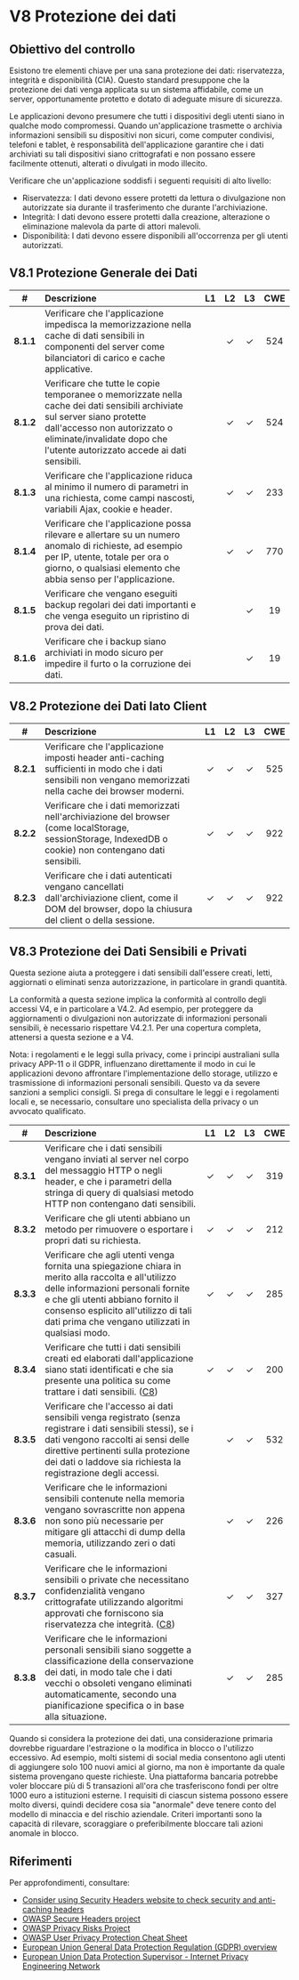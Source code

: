 # V8 Protezione dei dati

## Obiettivo del controllo

Esistono tre elementi chiave per una sana protezione dei dati: riservatezza, integrità e disponibilità (CIA). Questo standard presuppone che la protezione dei dati venga applicata su un sistema affidabile, come un server, opportunamente protetto e dotato di adeguate misure di sicurezza.

Le applicazioni devono presumere che tutti i dispositivi degli utenti siano in qualche modo compromessi. Quando un'applicazione trasmette o archivia informazioni sensibili su dispositivi non sicuri, come computer condivisi, telefoni e tablet, è responsabilità dell'applicazione garantire che i dati archiviati su tali dispositivi siano crittografati e non possano essere facilmente ottenuti, alterati o divulgati in modo illecito.

Verificare che un'applicazione soddisfi i seguenti requisiti di alto livello:

* Riservatezza: I dati devono essere protetti da lettura o divulgazione non autorizzate sia durante il trasferimento che durante l'archiviazione.
* Integrità: I dati devono essere protetti dalla creazione, alterazione o eliminazione malevola da parte di attori malevoli.
* Disponibilità: I dati devono essere disponibili all'occorrenza per gli utenti autorizzati.

## V8.1 Protezione Generale dei Dati

| # | Descrizione | L1 | L2 | L3 | CWE |
| :---: | :--- | :---: | :---:| :---: | :---: |
| **8.1.1** | Verificare che l'applicazione impedisca la memorizzazione nella cache di dati sensibili in componenti del server come bilanciatori di carico e cache applicative.	 | | ✓ | ✓ | 524 |
| **8.1.2** | Verificare che tutte le copie temporanee o memorizzate nella cache dei dati sensibili archiviate sul server siano protette dall'accesso non autorizzato o eliminate/invalidate dopo che l'utente autorizzato accede ai dati sensibili.	 | | ✓ | ✓ | 524 |
| **8.1.3** | Verificare che l'applicazione riduca al minimo il numero di parametri in una richiesta, come campi nascosti, variabili Ajax, cookie e header.	 | | ✓ | ✓ | 233 |
| **8.1.4** | Verificare che l'applicazione possa rilevare e allertare su un numero anomalo di richieste, ad esempio per IP, utente, totale per ora o giorno, o qualsiasi elemento che abbia senso per l'applicazione.	 | | ✓ | ✓ | 770 |
| **8.1.5** | Verificare che vengano eseguiti backup regolari dei dati importanti e che venga eseguito un ripristino di prova dei dati.	 | | | ✓ | 19 |
| **8.1.6** | Verificare che i backup siano archiviati in modo sicuro per impedire il furto o la corruzione dei dati.	 | | | ✓ | 19 |

## V8.2 Protezione dei Dati lato Client

| # | Descrizione | L1 | L2 | L3 | CWE |
| :---: | :--- | :---: | :---:| :---: | :---: |
| **8.2.1** | Verificare che l'applicazione imposti header anti-caching sufficienti in modo che i dati sensibili non vengano memorizzati nella cache dei browser moderni.	 | ✓ | ✓ | ✓ | 525 |
| **8.2.2** | Verificare che i dati memorizzati nell'archiviazione del browser (come localStorage, sessionStorage, IndexedDB o cookie) non contengano dati sensibili.	 | ✓ | ✓ | ✓ | 922 |
| **8.2.3** | Verificare che i dati autenticati vengano cancellati dall'archiviazione client, come il DOM del browser, dopo la chiusura del client o della sessione.	 | ✓ | ✓ | ✓ | 922 |

## V8.3 Protezione dei Dati Sensibili e Privati

Questa sezione aiuta a proteggere i dati sensibili dall'essere creati, letti, aggiornati o eliminati senza autorizzazione, in particolare in grandi quantità.

La conformità a questa sezione implica la conformità al controllo degli accessi V4, e in particolare a V4.2. Ad esempio, per proteggere da aggiornamenti o divulgazioni non autorizzate di informazioni personali sensibili, è necessario rispettare V4.2.1. Per una copertura completa, attenersi a questa sezione e a V4.

Nota: i regolamenti e le leggi sulla privacy, come i principi australiani sulla privacy APP-11 o il GDPR, influenzano direttamente il modo in cui le applicazioni devono affrontare l'implementazione dello storage, utilizzo e trasmissione di informazioni personali sensibili. Questo va da severe sanzioni a semplici consigli. Si prega di consultare le leggi e i regolamenti locali e, se necessario, consultare uno specialista della privacy o un avvocato qualificato.

| # | Descrizione | L1 | L2 | L3 | CWE |
| :---: | :--- | :---: | :---:| :---: | :---: |
| **8.3.1** | Verificare che i dati sensibili vengano inviati al server nel corpo del messaggio HTTP o negli header, e che i parametri della stringa di query di qualsiasi metodo HTTP non contengano dati sensibili.	 | ✓ | ✓ | ✓ | 319 |
| **8.3.2** | Verificare che gli utenti abbiano un metodo per rimuovere o esportare i propri dati su richiesta.	 | ✓ | ✓ | ✓ | 212 |
| **8.3.3** | Verificare che agli utenti venga fornita una spiegazione chiara in merito alla raccolta e all'utilizzo delle informazioni personali fornite e che gli utenti abbiano fornito il consenso esplicito all'utilizzo di tali dati prima che vengano utilizzati in qualsiasi modo.	 | ✓ | ✓ | ✓ | 285 |
| **8.3.4** | Verificare che tutti i dati sensibili creati ed elaborati dall'applicazione siano stati identificati e che sia presente una politica su come trattare i dati sensibili. ([C8](https://owasp.org/www-project-proactive-controls/#div-numbering)) | ✓ | ✓ | ✓ | 200 |
| **8.3.5** | Verificare che l'accesso ai dati sensibili venga registrato (senza registrare i dati sensibili stessi), se i dati vengono raccolti ai sensi delle direttive pertinenti sulla protezione dei dati o laddove sia richiesta la registrazione degli accessi. | | ✓ | ✓ | 532 |
| **8.3.6** | Verificare che le informazioni sensibili contenute nella memoria vengano sovrascritte non appena non sono più necessarie per mitigare gli attacchi di dump della memoria, utilizzando zeri o dati casuali. | | ✓ | ✓ | 226 |
| **8.3.7** | Verificare che le informazioni sensibili o private che necessitano confidenzialità vengano crittografate utilizzando algoritmi approvati che forniscono sia riservatezza che integrità. ([C8](https://owasp.org/www-project-proactive-controls/#div-numbering)) | | ✓ | ✓ | 327 |
| **8.3.8** | Verificare che le informazioni personali sensibili siano soggette a classificazione della conservazione dei dati, in modo tale che i dati vecchi o obsoleti vengano eliminati automaticamente, secondo una pianificazione specifica o in base alla situazione.	 | | ✓ | ✓ | 285 |

Quando si considera la protezione dei dati, una considerazione primaria dovrebbe riguardare l'estrazione o la modifica in blocco o l'utilizzo eccessivo. Ad esempio, molti sistemi di social media consentono agli utenti di aggiungere solo 100 nuovi amici al giorno, ma non è importante da quale sistema provengano queste richieste. Una piattaforma bancaria potrebbe voler bloccare più di 5 transazioni all'ora che trasferiscono fondi per oltre 1000 euro a istituzioni esterne. I requisiti di ciascun sistema possono essere molto diversi, quindi decidere cosa sia "anormale" deve tenere conto del modello di minaccia e del rischio aziendale. Criteri importanti sono la capacità di rilevare, scoraggiare o preferibilmente bloccare tali azioni anomale in blocco.

## Riferimenti

Per approfondimenti, consultare:

* [Consider using Security Headers website to check security and anti-caching headers](https://securityheaders.io)
* [OWASP Secure Headers project](https://owasp.org/www-project-secure-headers/)
* [OWASP Privacy Risks Project](https://owasp.org/www-project-top-10-privacy-risks/)
* [OWASP User Privacy Protection Cheat Sheet](https://cheatsheetseries.owasp.org/cheatsheets/User_Privacy_Protection_Cheat_Sheet.html)
* [European Union General Data Protection Regulation (GDPR) overview](https://edps.europa.eu/data-protection_en)
* [European Union Data Protection Supervisor - Internet Privacy Engineering Network](https://edps.europa.eu/data-protection/ipen-internet-privacy-engineering-network_en)
